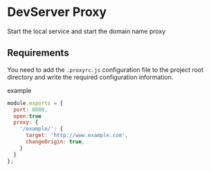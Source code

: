# DevServer Proxy

Start the local service and start the domain name proxy

## Requirements

You need to add the `.proxyrc.js` configuration file to the project root directory and write the required configuration information.

example

```javascript
module.exports = {
  port: 8080,
  open:true
  proxy: {
    '/example/': {
      target: 'http://www.example.com',
      changeOrigin: true,
    }
  }
};
```